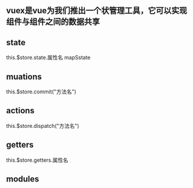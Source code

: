 ## vuex是vue为我们推出一个状管理工具，它可以实现组件与组件之间的数据共享
## state
this.$store.state.属性名
mapSstate
## muations
this.$store.commit("方法名")
## actions
this.$store.dispatch("方法名")
## getters
this.$store.getters.属性名
## modules
